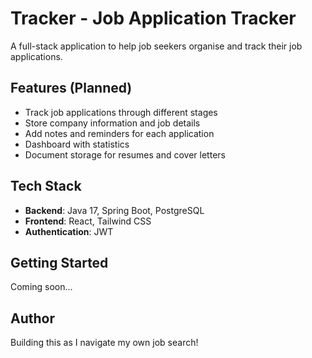 # Tracker - Job Application Tracker

A full-stack application to help job seekers organise and track their job applications.

## Features (Planned)
- Track job applications through different stages
- Store company information and job details
- Add notes and reminders for each application
- Dashboard with statistics
- Document storage for resumes and cover letters

## Tech Stack
- **Backend**: Java 17, Spring Boot, PostgreSQL
- **Frontend**: React, Tailwind CSS
- **Authentication**: JWT

## Getting Started
Coming soon...

## Author
Building this as I navigate my own job search!